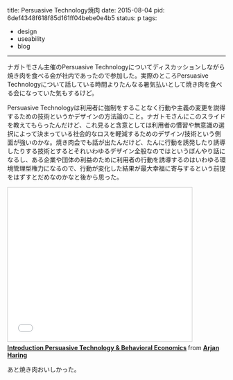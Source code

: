 title: Persuasive Technology焼肉
date: 2015-08-04
pid: 6def4348f618f85d161ff04bebe0e4b5
status: p
tags:
- design
- useability
- blog
---

ナガトモさん主催のPersuasive Technologyについてディスカッションしながら焼き肉を食べる会が社内であったので参加した。実際のところPersuasive Technologyについて話している時間よりたんなる暑気払いとして焼き肉を食べる会になっていた気もするけど。

Persuasive Technologyは利用者に強制をすることなく行動や主義の変更を説得するための技術というかデザインの方法論のこと。ナガトモさんにこのスライドを教えてもらったんだけど、これ見ると含意としては利用者の慣習や無意識の選択によって決まっている社会的なロスを軽減するためのデザイン/技術という側面が強いのかな。焼き肉会でも話が出たんだけど、たんに行動を誘発したり誘導したりする技術とするとそれいわゆるデザイン全般なのではというぼんやり話になるし、ある企業や団体の利益のために利用者の行動を誘導するのはいわゆる環境管理型権力になるので、行動が変化した結果が最大幸福に寄与するという前提をはずすとだめなのかなと後から思った。

<iframe src="//www.slideshare.net/slideshow/embed_code/key/2F0UPmFzhY4rfB" width="425" height="355" frameborder="0" marginwidth="0" marginheight="0" scrolling="no" style="border:1px solid #CCC; border-width:1px; margin-bottom:5px; max-width: 100%;" allowfullscreen> </iframe> <div style="margin-bottom:5px"> <strong> <a href="//www.slideshare.net/arjanharing/introduction-persuasive-technology-behavioral-economics" title="Introduction Persuasive Technology &amp; Behavioral Economics" target="_blank">Introduction Persuasive Technology &amp; Behavioral Economics</a> </strong> from <strong><a href="//www.slideshare.net/arjanharing" target="_blank">Arjan Haring</a></strong> </div>

あと焼き肉おいしかった。
